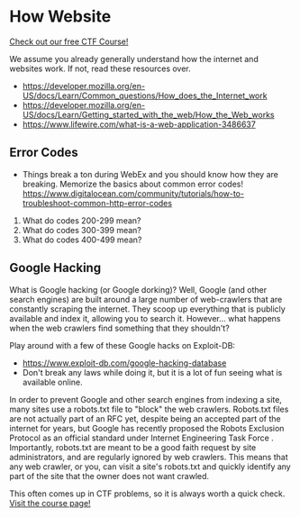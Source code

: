 # How Website

[Check out our free CTF Course!](https://academy.hoppersroppers.org/mod/page/view.php?id=627)

We assume you already generally understand how the internet and websites work. If not, read these resources over. 

* <https://developer.mozilla.org/en-US/docs/Learn/Common_questions/How_does_the_Internet_work>
* <https://developer.mozilla.org/en-US/docs/Learn/Getting_started_with_the_web/How_the_Web_works>
* <https://www.lifewire.com/what-is-a-web-application-3486637>

## Error Codes
* Things break a ton during WebEx and you should know how they are breaking. Memorize the basics about common error codes! 
<https://www.digitalocean.com/community/tutorials/how-to-troubleshoot-common-http-error-codes>

1. What do codes 200-299 mean?
2. What do codes 300-399 mean?
3. What do codes 400-499 mean?


## Google Hacking
What is Google hacking (or Google dorking)? Well, Google (and other search engines) are built around a large number of web-crawlers that are constantly scraping the internet. They scoop up everything that is publicly available and index it, allowing you to search it. However... what happens when the web crawlers find something that they shouldn't?

Play around with a few of these Google hacks on Exploit-DB: 

* <https://www.exploit-db.com/google-hacking-database>
* Don't break any laws while doing it, but it is a lot of fun seeing what is available online.


In order to prevent Google and other search engines from indexing a site, many sites use a robots.txt file to "block" the web crawlers. Robots.txt files are not actually part of an RFC yet, despite being an accepted part of the internet for years, but Google has recently proposed the Robots Exclusion Protocol as an official standard under Internet Engineering Task Force . Importantly, robots.txt are meant to be a good faith request by site administrators, and are regularly ignored by web crawlers. This means that any web crawler, or you, can visit a site's robots.txt and quickly identify any part of the site that the owner does not want crawled. 

This often comes up in CTF problems, so it is always worth a quick check.
[Visit the course page!](https://academy.hoppersroppers.org/mod/assign/view.php?id=627)
